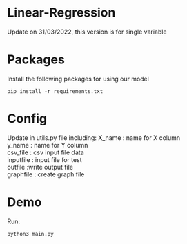 # Linear-Regression
Update on 31/03/2022, this version is for single variable
# Packages
Install the following packages for using our model
``` 
pip install -r requirements.txt
```
# Config
Update in utils.py file including:
X_name : name for X column \
y_name : name for Y column \
csv_file : csv input file data \
inputfile : input file for test \
outfile :write output file \
graphfile : create graph file 

# Demo
Run: 
```
python3 main.py
```
